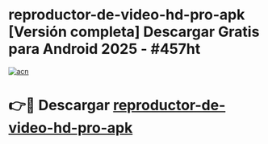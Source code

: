 # reproductor-de-video-hd-pro-apk  [Versión completa] Descargar Gratis para Android 2025 - #457ht

[![acn](https://github.com/user-attachments/assets/0f9c940e-d8b0-45ae-aac7-cd30a18b3e1c)](https://apps.freeplayer.one?title=reproductor-de-video-hd-pro-apk&ref=9F)

# 👉🔴 Descargar [reproductor-de-video-hd-pro-apk](https://apps.freeplayer.one?title=reproductor-de-video-hd-pro-apk&ref=9F)